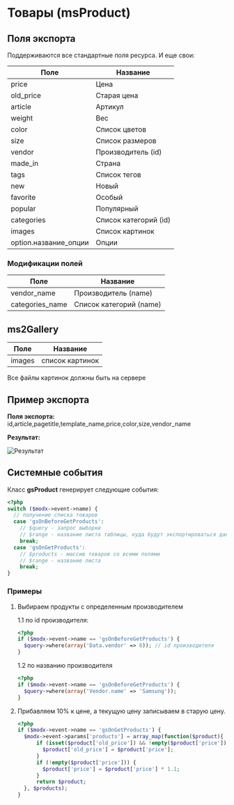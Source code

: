 # Товары (msProduct)

## Поля экспорта

Поддерживаются все стандартные поля ресурса. И еще свои:

| Поле                  | Название              |
| --------------------- | --------------------- |
| price                 | Цена                  |
| old_price             | Старая цена           |
| article               | Артикул               |
| weight                | Вес                   |
| color                 | Список цветов         |
| size                  | Список размеров       |
| vendor                | Производитель (id)    |
| made_in               | Страна                |
| tags                  | Список тегов          |
| new                   | Новый                 |
| favorite              | Особый                |
| popular               | Популярный            |
| categories            | Список категорий (id) |
| images                | Список картинок       |
| option.название_опции | Опции                 |

### Модификации полей

| Поле            | Название                |
| --------------- | ----------------------- |
| vendor_name     | Производитель (name)    |
| categories_name | Список категорий (name) |

## ms2Gallery

| Поле   | Название        |
| ------ | --------------- |
| images | список картинок |

Все файлы картинок должны быть на сервере

## Пример экспорта

**Поля экспорта:** id,article,pagetitle,template_name,price,color,size,vendor_name

**Результат:**

![Результат](https://file.modx.pro/files/f/f/b/ffb1ea453acd93b6409c9415ee516096.jpg)

## Системные события

Класс **gsProduct** генерирует следующие события:

```php
<?php
switch ($modx->event->name) {
  // получение списка товаров
  case 'gsOnBeforeGetProducts':
    // $query - запрос выборки
    // $range - название листа таблицы, куда будут экспортироваться данные
    break;
  case 'gsOnGetProducts':
    // $products - массив товаров со всеми полями
    // $range - название листа
    break;
}
```

### Примеры

1. Выбираем продукты с определенным производителем

    1.1 по id производителя:

    ```php
    <?php
    if ($modx->event->name == 'gsOnBeforeGetProducts') {
      $query->where(array('Data.vendor' => 8)); // id производителя
    }
    ```

    1.2 по названию производителя

    ```php
    <?php
    if ($modx->event->name == 'gsOnBeforeGetProducts') {
      $query->where(array('Vendor.name' => 'Samsung'));
    }
    ```

2. Прибавляем 10% к цене, а текущую цену записываем в старую цену.

    ```php
    <?php
    if ($modx->event->name == 'gsOnGetProducts') {
      $modx->event->params['products'] = array_map(function($product){
          if (isset($product['old_price']) && !empty($product['price'])) {
            $product['old_price'] = $product['price'];
          }
          if (!empty($product['price'])) {
            $product['price'] = $product['price'] * 1.1;
          }
          return $product;
      }, $products);
    }
    ```
